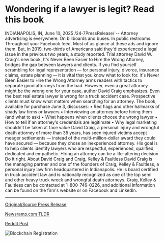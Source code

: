 # Wondering if a lawyer is legit? Read this book

INDIANAPOLIS, IN, June 10, 2025 /24-7PressRelease/ -- Attorney advertising is everywhere. On billboards and buses. In public restrooms. Throughout your Facebook feed.  Most of us glance at these ads and ignore them. But, in 2019, two-thirds of Americans said they'd experienced a legal issue in the previous two years, a study reported. Trial attorney David W. Craig's new book, It's Never Been Easier to Hire the Wrong Attorney, bridges the gap between lawyers and clients.  If you find yourself scrambling for legal representation — for personal injury, divorce, insurance claims, estate planning — it is vital that you know what to look for.   It's Never Been Easier to Hire the Wrong Attorney arms readers with tactics to separate good attorneys from the bad. However, even a great attorney might be the wrong one for your case, author David Craig emphasizes. Even the best real estate lawyer is wrong for a truck accident case.  Prospective clients must know what matters when searching for an attorney.  The book, available for purchase June 3, discusses:  • Red flags and other hallmarks of shady law firms or lawyers • Interviewing an attorney before hiring them (and what to ask) • What happens when clients choose the wrong lawyer • How to tell if an attorney's credentials are legitimate • Why legal marketing shouldn't be taken at face value  David Craig, a personal injury and wrongful death attorney of more than 35 years, has seen injured victims accept meager settlements — instead of the multi-million-dollar award they could have secured — because they chose an inexperienced attorney.   His goal is to help clients identify lawyers who are respectful, experienced, qualified, dedicated and empathetic. Hiring an attorney can be a life-altering decision. Do it right.  About David Craig and Craig, Kelley & Faultless  David Craig is the managing partner and one of the founders of Craig, Kelley & Faultless, a personal injury law firm headquartered in Indianapolis. He is board certified in truck accident law and is nationally recognized as one of the top semi and other heavy truck wreck and wrongful death attorneys. Craig, Kelley & Faultless can be contacted at 1-800-746-0226, and additional information can be found on the firm's website or on Facebook and LinkedIn. 

---

[Original/Source Press Release](https://www.24-7pressrelease.com/press-release/523658/wondering-if-a-lawyer-is-legit-read-this-book)
                    

[Newsramp.com TLDR](https://newsramp.com/curated-news/david-craig-s-guide-to-avoiding-the-wrong-attorney/de5c54028d1c6a0854d2a4b2fef0a879) 

 



[Reddit Post](https://www.reddit.com/r/newsramp/comments/1l7sq6b/david_craigs_guide_to_avoiding_the_wrong_attorney/) 



![Blockchain Registration](https://cdn.newsramp.app/24-7PressRelease/qrcode/256/10/pinkkioj.webp)